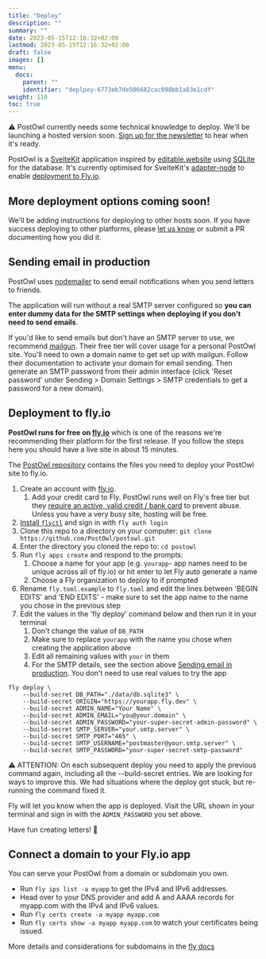 ```yaml
---
title: "Deploy"
description: ""
summary: ""
date: 2023-05-15T12:16:32+02:00
lastmod: 2023-05-15T12:16:32+02:00
draft: false
images: []
menu:
  docs:
    parent: ""
    identifier: "deplpoy-6773eb7de506682cac098bb1a83e1cdf"
weight: 110
toc: true
---
```


<div class="alert alert-warning" role="alert">
  ⚠️ PostOwl currently needs some technical knowledge to deploy. We'll be launching a hosted version soon. <a href="/newsletter">Sign up for the newsletter</a> to hear when it's ready.
</div>

PostOwl is a [SvelteKit](https://kit.svelte.dev/) application inspired by [editable.website](https://editable.website) using [SQLite](https://www.sqlite.org/) for the database. It's currently optimised for SvelteKit's [adapter-node](https://github.com/sveltejs/kit/tree/master/packages/adapter-node) to enable [deployment to Fly.io](#deployment-to-flyio).

## More deployment options coming soon!

We'll be adding instructions for deploying to other hosts soon. If you have success deploying to other platforms, please [let us know](https://github.com/PostOwl/postowl/discussions/categories/show-and-tell) or submit a PR documenting how you did it.

## Sending email in production

PostOwl uses [nodemailer](https://nodemailer.com/about/) to send email notifications when you send letters to friends.

The application will run without a real SMTP server configured so **you can enter dummy data for the SMTP settings when deploying if you don't need to send emails**.

If you'd like to send emails but don't have an SMTP server to use, we recommend [mailgun](https://www.mailgun.com/). Their free tier will cover usage for a personal PostOwl site. You'll need to own a domain name to get set up with mailgun. Follow their documentation to activate your domain for email sending. Then generate an SMTP password from their admin interface (click 'Reset password' under Sending > Domain Settings > SMTP credentials to get a password for a new domain).

## Deployment to fly.io

**PostOwl runs for free on [fly.io](https://fly.io/)** which is one of the reasons we're recommending their platform for the first release. If you follow the steps here you should have a live site in about 15 minutes.

The [PostOwl repository](https://github.com/PostOwl/postowl) contains the files you need to deploy your PostOwl site to fly.io.

1. Create an account with [fly.io](https://fly.io/).
   1. Add your credit card to Fly. PostOwl runs well on Fly's free tier but they [require an active, valid credit / bank card](https://fly.io/docs/about/credit-cards/) to prevent abuse. Unless you have a very busy site, hosting will be free.
1. [Install `flyctl`](https://fly.io/docs/hands-on/install-flyctl/) and sign in with `fly auth login`
1. Clone this repo to a directory on your computer: `git clone https://github.com/PostOwl/postowl.git`
1. Enter the directory you cloned the repo to: `cd postowl`
1. Run `fly apps create` and respond to the prompts:
   1. Choose a name for your app (e.g. `yourapp`- app names need to be unique across all of fly.io) or hit enter to let Fly auto generate a name
   1. Choose a Fly organization to deploy to if prompted
1. Rename `fly.toml.example` to `fly.toml` and edit the lines between 'BEGIN EDITS' and 'END EDITS' - make sure to set the app name to the name you chose in the previous step
1. Edit the values in the 'fly deploy' command below and then run it in your terminal
   1. Don't change the value of `DB_PATH`
   1. Make sure to replace `yourapp` with the name you chose when creating the application above
   1. Edit all remaining values with `your` in them
   1. For the SMTP details, see the section above [Sending email in production](#sending-email-in-production). You don't need to use real values to try the app

```
fly deploy \
    --build-secret DB_PATH="./data/db.sqlite3" \
    --build-secret ORIGIN="https://yourapp.fly.dev" \
    --build-secret ADMIN_NAME="Your Name" \
    --build-secret ADMIN_EMAIL="you@your.domain" \
    --build-secret ADMIN_PASSWORD="your-super-secret-admin-password" \
    --build-secret SMTP_SERVER="your.smtp.server" \
    --build-secret SMTP_PORT="465" \
    --build-secret SMTP_USERNAME="postmaster@your.smtp.server" \
    --build-secret SMTP_PASSWORD="your-super-secret-smtp-password"
```
<div class="alert alert-warning" role="alert">
  ⚠️ ATTENTION: On each subsequent deploy you need to apply the previous command again, including all the --build-secret entries. We are looking for ways to improve this.  We had situations where the deploy got stuck, but re-running the command fixed it.
</div>

Fly will let you know when the app is deployed. Visit the URL shown in your terminal and sign in with the `ADMIN_PASSWORD` you set above.

Have fun creating letters! 🦉

## Connect a domain to your Fly.io app

You can serve your PostOwl from a domain or subdomain you own.

- Run `fly ips list -a myapp` to get the IPv4 and IPv6 addresses.
- Head over to your DNS provider and add A and AAAA records for myapp.com with the IPv4 and IPv6 values.
- Run `fly certs create -a myapp myapp.com`
- Run `fly certs show -a myapp myapp.com` to watch your certificates being issued.

More details and considerations for subdomains in the [fly docs](https://fly.io/docs/app-guides/custom-domains-with-fly/)

